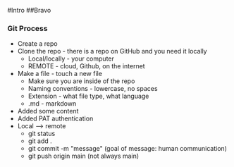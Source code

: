 #Intro
##Bravo

### Git Process
- Create a repo
- Clone the repo - there is a repo on GitHub and you need it locally
  - Local/locally - your computer
  - REMOTE - cloud, Github, on the internet
- Make a file - touch a new file
  - Make sure you are inside of the repo
  - Naming conventions - lowercase, no spaces
  - Extension - what file type, what language
  - .md - markdown
- Added some content
- Added PAT authentication
- Local --> remote
  - git status
  - git add .
  - git commit -m "message" (goal of message: human communication)
  - git push origin main (not always main)
